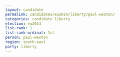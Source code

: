 ```yaml
---
layout: candidate
permalink: candidates/eu2014/liberty/paul-weston/
categories: candidate liberty
election: eu2014
list-rank: 1
list-rank-ordinal: 1st
person: paul-weston
region: south-east
party: liberty
---
```

